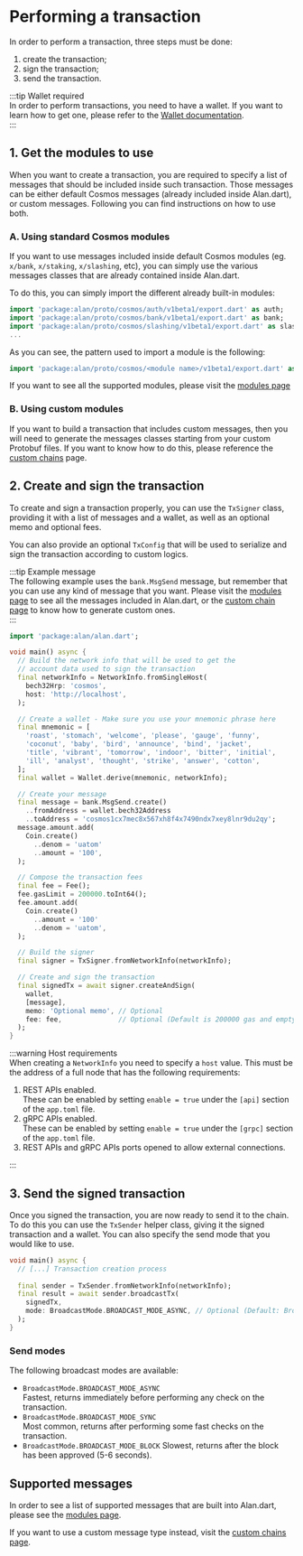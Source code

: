 # Performing a transaction
In order to perform a transaction, three steps must be done:

1. create the transaction;
2. sign the transaction;
3. send the transaction.

:::tip Wallet required  
In order to perform transactions, you need to have a wallet. If you want to learn how to get one, please refer to the [Wallet documentation](../wallet/overview.md).  
:::

## 1. Get the modules to use 
When you want to create a transaction, you are required to specify a list of messages that should be included inside such transaction. Those messages can be either default Cosmos messages (already included inside Alan.dart), or custom messages. Following you can find instructions on how to use both. 

### A. Using standard Cosmos modules
If you want to use messages included inside default Cosmos modules (eg. `x/bank`, `x/staking`, `x/slashing`, etc), you can simply use the various messages classes that are already contained inside Alan.dart.

To do this, you can simply import the different already built-in modules:

```dart
import 'package:alan/proto/cosmos/auth/v1beta1/export.dart' as auth;
import 'package:alan/proto/cosmos/bank/v1beta1/export.dart' as bank;
import 'package:alan/proto/cosmos/slashing/v1beta1/export.dart' as slashing;
...
```

As you can see, the pattern used to import a module is the following:

```dart
import 'package:alan/proto/cosmos/<module name>/v1beta1/export.dart' as <module name>;
```

If you want to see all the supported modules, please visit the [modules page](../modules/overview.md)

### B. Using custom modules
If you want to build a transaction that includes custom messages, then you will need to generate the messages classes starting from your custom Protobuf files. If you want to know how to do this, please reference the [custom chains](../custom-chains/overview.md) page.

## 2. Create and sign the transaction
To create and sign a transaction properly, you can use the `TxSigner` class, providing it with a list of messages and a wallet, as well as an optional memo and optional fees.

You can also provide an optional `TxConfig` that will be used to serialize and sign the transaction according to custom logics.

:::tip Example message  
The following example uses the `bank.MsgSend` message, but remember that you can use any kind of message that you want. Please visit the [modules page](../modules/overview.md) to see all the messages included in Alan.dart, or the [custom chain page](../custom-chains/overview.md) to know how to generate custom ones.  
:::

```dart
import 'package:alan/alan.dart';

void main() async {
  // Build the network info that will be used to get the 
  // account data used to sign the transaction
  final networkInfo = NetworkInfo.fromSingleHost(
    bech32Hrp: 'cosmos',
    host: 'http://localhost',
  );

  // Create a wallet - Make sure you use your mnemonic phrase here
  final mnemonic = [
    'roast', 'stomach', 'welcome', 'please', 'gauge', 'funny',
    'coconut', 'baby', 'bird', 'announce', 'bind', 'jacket',
    'title', 'vibrant', 'tomorrow', 'indoor', 'bitter', 'initial',
    'ill', 'analyst', 'thought', 'strike', 'answer', 'cotton',
  ];
  final wallet = Wallet.derive(mnemonic, networkInfo);

  // Create your message
  final message = bank.MsgSend.create()
    ..fromAddress = wallet.bech32Address
    ..toAddress = 'cosmos1cx7mec8x567xh8f4x7490ndx7xey8lnr9du2qy';
  message.amount.add(
    Coin.create()
      ..denom = 'uatom'
      ..amount = '100',
  );

  // Compose the transaction fees
  final fee = Fee();
  fee.gasLimit = 200000.toInt64();
  fee.amount.add(
    Coin.create()
      ..amount = '100'
      ..denom = 'uatom',
  );

  // Build the signer
  final signer = TxSigner.fromNetworkInfo(networkInfo);

  // Create and sign the transaction
  final signedTx = await signer.createAndSign(
    wallet,
    [message],
    memo: 'Optional memo', // Optional
    fee: fee,              // Optional (Default is 200000 gas and empty amount)
  );
}
```

:::warning Host requirements  
When creating a `NetworkInfo` you need to specify a `host` value. This must be the address of a full node that has the following requirements: 

1. REST APIs enabled.  
   These can be enabled by setting `enable = true` under the `[api]` section of the `app.toml` file.
2. gRPC APIs enabled.  
   These can be enabled by setting `enable = true` under the `[grpc]` section of the `app.toml` file.
3. REST APIs and gRPC APIs ports opened to allow external connections.

:::

## 3. Send the signed transaction
Once you signed the transaction, you are now ready to send it to the chain. To do this you can use the `TxSender` helper class, giving it the signed transaction and a wallet. You can also specify the send mode that you would like to use.

```dart
void main() async {
  // [...] Transaction creation process
  
  final sender = TxSender.fromNetworkInfo(networkInfo);
  final result = await sender.broadcastTx(
    signedTx,
    mode: BroadcastMode.BROADCAST_MODE_ASYNC, // Optional (Default: BroadcastMode.BROADCAST_MODE_SYNC)
  );
}
```

### Send modes
The following broadcast modes are available:
- `BroadcastMode.BROADCAST_MODE_ASYNC`  
  Fastest, returns immediately before performing any check on the transaction.
- `BroadcastMode.BROADCAST_MODE_SYNC`  
  Most common, returns after performing some fast checks on the transaction.
- `BroadcastMode.BROADCAST_MODE_BLOCK`
  Slowest, returns after the block has been approved (5-6 seconds).
  
## Supported messages
In order to see a list of supported messages that are built into Alan.dart, please see the [modules page](../modules/overview.md). 

If you want to use a custom message type instead, visit the [custom chains page](../custom-chains/overview.md).
